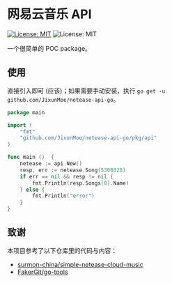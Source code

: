 # 网易云音乐 API

[![License: MIT](https://img.shields.io/badge/License-MIT-yellow.svg)](https://opensource.org/licenses/MIT)
![License: MIT](https://img.shields.io/github/go-mod/go-version/JixunMoe/netease-api-go)

一个很简单的 POC package。

## 使用

直接引入即可 (应该)；如果需要手动安装，执行 `go get -u github.com/JixunMoe/netease-api-go`。

```go
package main

import (
    "fmt"
    "github.com/JixunMoe/netease-api-go/pkg/api"
)

func main ()  {
    netease := api.New()
    resp, err := netease.Song(5308028)
    if err == nil && resp != nil {
        fmt.Println(resp.Songs[0].Name)
    } else {
        fmt.Println("error")
    }
}
```

## 致谢

本项目参考了以下仓库里的代码与内容：

* [surmon-china/simple-netease-cloud-music](https://github.com/surmon-china/simple-netease-cloud-music)
* [FakerGit/go-tools](https://github.com/FakerGit/go-tools)
